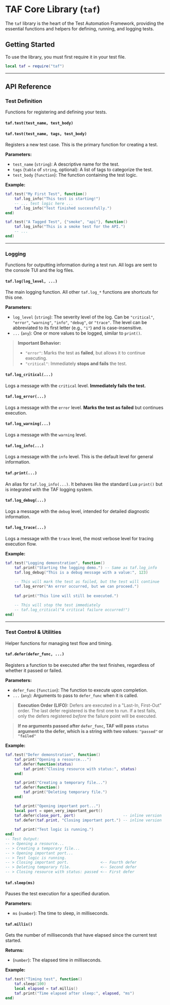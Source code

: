 # TAF Core Library (`taf`)

The `taf` library is the heart of the Test Automation Framework, providing the essential functions and helpers for defining, running, and logging tests.

## Getting Started

To use the library, you must first require it in your test file.

```lua
local taf = require("taf")
```

---

## API Reference

### Test Definition

Functions for registering and defining your tests.

#### `taf.test(test_name, test_body)`
#### `taf.test(test_name, tags, test_body)`

Registers a new test case. This is the primary function for creating a test.

**Parameters:**
*   `test_name` (`string`): A descriptive name for the test.
*   `tags` (`table` of `string`, optional): A list of tags to categorize the test.
*   `test_body` (`function`): The function containing the test logic.

**Example:**
```lua
taf.test("My First Test", function()
    taf.log_info("This test is starting!")
    -- ... test logic here ...
    taf.log_info("Test finished successfully.")
end)

taf.test("A Tagged Test", {"smoke", "api"}, function()
    taf.log_info("This is a smoke test for the API.")
    -- ...
end)
```

---

### Logging

Functions for outputting information during a test run. All logs are sent to the console TUI and the log files.

#### `taf.log(log_level, ...)`

The main logging function. All other `taf.log_*` functions are shortcuts for this one.

**Parameters:**
*   `log_level` (`string`): The severity level of the log. Can be `"critical"`, `"error"`, `"warning"`, `"info"`, `"debug"`, or `"trace"`. The level can be abbreviated to its first letter (e.g., `"i"`) and is case-insensitive.
*   `...` (`any`): One or more values to be logged, similar to `print()`.

> **Important Behavior:**
> *   `"error"`: Marks the test as **failed**, but allows it to continue executing.
> *   `"critical"`: Immediately **stops and fails** the test.

#### `taf.log_critical(...)`
Logs a message with the `critical` level. **Immediately fails the test.**

#### `taf.log_error(...)`
Logs a message with the `error` level. **Marks the test as failed** but continues execution.

#### `taf.log_warning(...)`
Logs a message with the `warning` level.

#### `taf.log_info(...)`
Logs a message with the `info` level. This is the default level for general information.

#### `taf.print(...)`
An alias for `taf.log_info(...)`. It behaves like the standard Lua `print()` but is integrated with the TAF logging system.

#### `taf.log_debug(...)`
Logs a message with the `debug` level, intended for detailed diagnostic information.

#### `taf.log_trace(...)`
Logs a message with the `trace` level, the most verbose level for tracing execution flow.

**Example:**
```lua
taf.test("Logging demonstration", function()
    taf.print("Starting the logging demo.") -- Same as taf.log_info
    taf.log_debug("This is a debug message with a value:", 123)
    
    -- This will mark the test as failed, but the test will continue
    taf.log_error("An error occurred, but we can proceed.")
    
    taf.print("This line will still be executed.")

    -- This will stop the test immediately
    -- taf.log_critical("A critical failure occurred!") 
end)
```

---

### Test Control & Utilities

Helper functions for managing test flow and timing.

#### `taf.defer(defer_func, ...)`

Registers a function to be executed after the test finishes, regardless of whether it passed or failed.

**Parameters:**
*   `defer_func` (`function`): The function to execute upon completion.
*   `...` (`any`): Arguments to pass to `defer_func` when it is called.

> **Execution Order (LIFO):**
> Defers are executed in a "Last-In, First-Out" order. The last defer registered is the first one to run.
> If a test fails, only the defers registered *before* the failure point will be executed.

> **If no arguments passed after `defer_func`, TAF will pass `status` argument to the defer, which is a string with two values: `"passed"` or `"failed"`**

**Example:**
```lua
taf.test("Defer demonstration", function()
    taf.print("Opening a resource...")
    taf.defer(function(status)
        taf.print("Closing resource with status:", status)
    end)

    taf.print("Creating a temporary file...")
    taf.defer(function()
        taf.print("Deleting temporary file.")
    end)

    taf.print("Opening important port...")
    local port = open_very_important_port()
    taf.defer(close_port, port)                     -- inline version
    taf.defer(taf.print, "Closing important port.") -- inline version
    
    taf.print("Test logic is running.")
end)
-- Test Output:
-- > Opening a resource...
-- > Creating a temporary file...
-- > Opening important port...
-- > Test logic is running.
-- > Closing important port.              <-- Fourth defer
-- > Deleting temporary file.             <-- Second defer
-- > Closing resource with status: passed <-- First defer
```

#### `taf.sleep(ms)`

Pauses the test execution for a specified duration.

**Parameters:**
*   `ms` (`number`): The time to sleep, in milliseconds.

#### `taf.millis()`

Gets the number of milliseconds that have elapsed since the current test started.

**Returns:**
*   (`number`): The elapsed time in milliseconds.

**Example:**
```lua
taf.test("Timing test", function()
    taf.sleep(100)
    local elapsed = taf.millis()
    taf.print("Time elapsed after sleep:", elapsed, "ms")
end)
```
